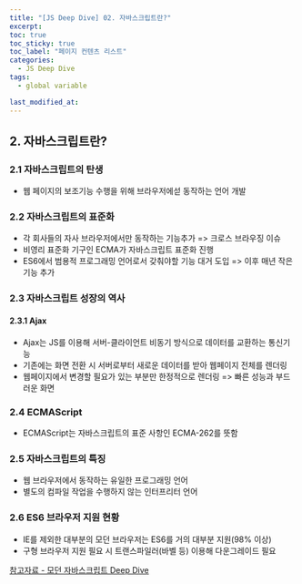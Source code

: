 ```yaml
---
title: "[JS Deep Dive] 02. 자바스크립트란?"
excerpt:
toc: true
toc_sticky: true
toc_label: "페이지 컨텐츠 리스트"
categories:
  - JS Deep Dive
tags:
  - global variable

last_modified_at:
---
```


## **2. 자바스크립트란?**

### 2.1 자바스크립트의 탄생

- 웹 페이지의 보조기능 수행을 위해 브라우저에섣 동작하는 언어 개발

### 2.2 자바스크립트의 표준화

- 각 회사들의 자사 브라우저에서만 동작하는 기능추가 => 크로스 브라우징 이슈
- 비영리 표준화 기구인 ECMA가 자바스크립트 표준화 진행
- ES6에서 범용적 프로그래밍 언어로서 갖춰야할 기능 대거 도입 => 이후 매년 작은 기능 추가

### 2.3 자바스크립트 성장의 역사

#### 2.3.1 Ajax

- Ajax는 JS를 이용해 서버-클라이언트 비동기 방식으로 데이터를 교환하는 통신기능
- 기존에는 화면 전환 시 서버로부터 새로운 데이터를 받아 웹페이지 전체를 렌더링
- 웹페이지에서 변경할 필요가 있는 부분만 한정적으로 렌더링 => 빠른 성능과 부드러운 화면

### 2.4 ECMAScript

- ECMAScript는 자바스크립트의 표준 사항인 ECMA-262를 뜻함

### 2.5 자바스크립트의 특징

- 웹 브라우저에서 동작하는 유일한 프로그래밍 언어
- 별도의 컴파일 작업을 수행하지 않는 인터프리터 언어

### 2.6 ES6 브라우저 지원 현황

- IE를 제외한 대부분의 모던 브라우저는 ES6를 거의 대부분 지원(98% 이상)
- 구형 브라우저 지원 필요 시 트랜스파일러(바벨 등) 이용해 다운그레이드 필요

[참고자료 - 모던 자바스크립트 Deep Dive](http://www.yes24.com/Product/Goods/92742567)
